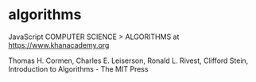 # algorithms
JavaScript COMPUTER SCIENCE > ALGORITHMS at https://www.khanacademy.org

Thomas H. Cormen, Charles E. Leiserson, Ronald L. Rivest, Clifford Stein, Introduction to Algorithms - The MIT Press
